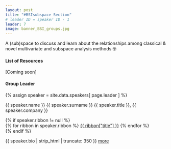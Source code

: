 ```yaml
---
layout: post
title: "#BSIsubspace Section"
# leader ID = speaker ID - 1
leader: 7
image: banner_BSI_groups.jpg
---
```


A (sub)space to discuss and learn about the relationships among classical & novel multivariate and subspace analysis methods 🤓


#### List of Resources
[Coming soon]

<!-- #### Journal Club Info 
[Coming soon] -->

#### Group Leader
<div class="text-left people-modal">
    <div class="modal-body">
        <div class="people-details">
            <div class="row">
                <div class="col-md-2 col-sm-2">
                    {% assign speaker = site.data.speakers[ page.leader ] %}
                    <div class="flow-img img-circle people-img" style="background-image: url({{ site.baseurl | append: '/img/people/' | append: speaker.thumbnailUrl }})"></div>
                </div>
                <div class="col-md-10 col-sm-10 details">
                    <p class="name">{{ speaker.name }} {{ speaker.surname }}
                        <span class="position">{{ speaker.title }}, {{ speaker.company }}</span>
                    </p>
                    {% if speaker.ribbon != null %}
                    <div class="modal-ribbon-wrapper">
                        {% for ribbon in speaker.ribbon %}
                            <a class="modal-ribbon" href="{{ ribbon["url"] }}" target="_blank">{{ ribbon["title"] }}</a>   
                        {% endfor %}
                    </div>
                    {% endif %}
                    <p class="about">{{ speaker.bio | strip_html | truncate: 350 }} <a href="/team">more</a></p>
                </div>
            </div>
        </div>
    </div>

</div>

